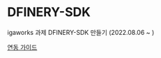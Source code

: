 # DFINERY-SDK

igaworks 과제
DFINERY-SDK 만들기
(2022.08.06 ~ )

[연동 가이드](https://github.com/JiHoonAHN/DFINERY/blob/main/Document/%EC%97%B0%EB%8F%99%EA%B0%80%EC%9D%B4%EB%93%9C.md)

